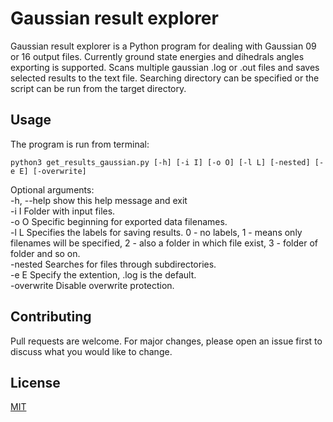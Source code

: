 # Gaussian result explorer

Gaussian result explorer is a Python program for dealing with Gaussian 09 or 16 output files. Currently ground state energies and dihedrals angles exporting is  supported. Scans multiple gaussian .log or .out files and saves selected results to the text file. Searching directory can be specified or the script can be run from the target directory.

## Usage

The program is run from terminal:

```
python3 get_results_gaussian.py [-h] [-i I] [-o O] [-l L] [-nested] [-e E] [-overwrite]
```
Optional arguments: <br />
  -h, --help  show this help message and exit <br />
  -i I  Folder with input files. <br />
  -o O  Specific beginning for exported data filenames. <br />
  -l L  Specifies the labels for saving results. 0 - no labels, 1 - means only filenames will be specified, 2 - also a folder in which file exist, 3 - folder of folder and so on.  <br />
  -nested Searches for files through subdirectories.  <br />
  -e E  Specify the extention, .log is the default.  <br />
  -overwrite  Disable overwrite protection.  <br />

## Contributing

Pull requests are welcome. For major changes, please open an issue first to discuss what you would like to change.

## License

[MIT](https://choosealicense.com/licenses/mit/)
